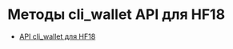 ﻿# Методы cli_wallet API для HF18

* [API cli_wallet для HF18](/golosd/api-hf18/HF18-API-cli_wallet-reference.md)


